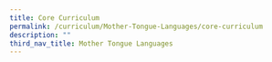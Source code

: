 ```yaml
---
title: Core Curriculum
permalink: /curriculum/Mother-Tongue-Languages/core-curriculum
description: ""
third_nav_title: Mother Tongue Languages
---
```

